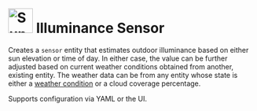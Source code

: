 # <img src="https://brands.home-assistant.io/illuminance/icon.png" alt="Sun2 Sensor" width="50" height="50"/> Illuminance Sensor

Creates a `sensor` entity that estimates outdoor illuminance based on either sun elevation or time of day.
In either case, the value can be further adjusted based on current weather conditions obtained from another, existing entity.
The weather data can be from any entity whose state is either a
[weather condition](https://www.home-assistant.io/integrations/weather/#condition-mapping)
or a cloud coverage percentage.

Supports configuration via YAML or the UI.
